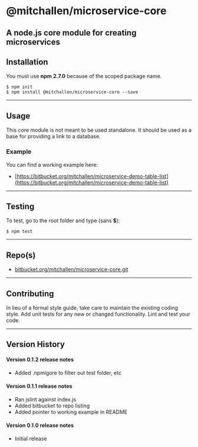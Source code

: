 @mitchallen/microservice-core
===========================

A node.js core module for creating microservices
------------------------------------------------

## Installation

You must use __npm__ __2.7.0__ because of the scoped package name.

    $ npm init
    $ npm install @mitchallen/microservice-core --save
  
* * *

## Usage

This core module is not meant to be used standalone. It should be used as a base for providing a link to a database.

### Example

You can find a working example here:

* [https://bitbucket.org/mitchallen/microservice-demo-table-list](https://bitbucket.org/mitchallen/microservice-demo-table-list)

* * *

## Testing

To test, go to the root folder and type (sans __$__):

    $ npm test
   
* * *
 
## Repo(s)

* [bitbucket.org/mitchallen/microservice-core.git](https://bitbucket.org/mitchallen/microservice-core.git)

* * *

## Contributing

In lieu of a formal style guide, take care to maintain the existing coding style.
Add unit tests for any new or changed functionality. Lint and test your code.

* * *

## Version History

#### Version 0.1.2 release notes

* Added .npmigore to filter out test folder, etc

#### Version 0.1.1 release notes

* Ran jslint against index.js
* Added bitbucket to repo listing
* Added pointer to working example in README

#### Version 0.1.0 release notes

* Initial release
